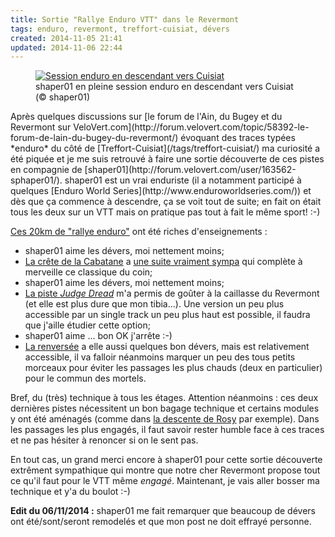 ```yaml
---
title: Sortie "Rallye Enduro VTT" dans le Revermont
tags: enduro, revermont, treffort-cuisiat, dévers
created: 2014-11-05 21:41
updated: 2014-11-06 22:44
---
```


<figure class="img-left with-caption">
    <a href="/photos/shaper01-descente-cuisiat/shaper01-enduro.jpg">
    <img src="/photos/shaper01-descente-cuisiat/shaper01-enduro_480.jpg" alt="Session enduro en descendant vers Cuisiat">
    </a>
    <figcaption>shaper01 en pleine session enduro en descendant vers Cuisiat<br>(&copy; shaper01)</figcaption>
</figure>
Après quelques discussions sur [le forum de l'Ain, du Bugey et du Revermont sur
VeloVert.com](http://forum.velovert.com/topic/58392-le-forum-de-lain-du-bugey-du-revermont/)
évoquant des traces typées *enduro* du côté de
[Treffort-Cuisiat](/tags/treffort-cuisiat/) ma curiosité a été piquée et je me
suis retrouvé à faire une sortie découverte de ces pistes en compagnie de
[shaper01](http://forum.velovert.com/user/163562-sphaper01/). shaper01 est un
vrai enduriste (il a notamment participé à quelques [Enduro World
Series](http://www.enduroworldseries.com/)) et dès
que ça commence à descendre, ça se voit tout de suite; en fait on était tous les
deux sur un VTT mais on pratique pas tout à fait le même sport! :-)

[Ces 20km de "rallye enduro"](/sandbox/sortie-shaper01-20141101/) ont été riches
d'enseignements&nbsp;:

* shaper01 aime les dévers, moi nettement moins;
* [La crête de la Cabatane](/single-tracks/crete-de-la-cabatane/) a [une suite
  vraiment sympa](/single-tracks/angoulures-gros-mollard/) qui complète à merveille ce classique du coin;
* shaper01 aime les dévers, moi nettement moins;
* [La piste *Judge Dread*](/single-tracks/judge-dread-terres-caussales/) m'a permis de goûter à la caillasse du Revermont (et
  elle est plus dure que mon tibia...). Une version un peu plus accessible par
  un single track un peu plus haut est possible, il faudra que j'aille étudier
  cette option;
* shaper01 aime ... bon OK j'arrête :-)
* [La renversée](/single-tracks/renversee-cuisiat/) a elle aussi quelques bon dévers, mais est relativement
  accessible, il va falloir néanmoins marquer un peu des tous petits morceaux
  pour éviter les passages les plus chauds (deux en particulier) pour le commun
  des mortels.

Bref, du (très) technique à tous les étages. Attention néanmoins&nbsp;: ces deux dernières
pistes nécessitent un bon bagage technique et certains modules y ont été
aménagés (comme dans [la descente de Rosy](/single-tracks/descente-de-rosy/) par
exemple). Dans les passages les plus engagés, il faut savoir rester humble face
à ces traces et ne pas hésiter à renoncer si on le sent pas.

En tout cas, un grand merci encore à shaper01 pour cette sortie découverte
extrêment sympathique qui montre que notre cher Revermont propose tout ce qu'il
faut pour le VTT même *engagé*. Maintenant, je vais aller bosser ma technique et
y'a du boulot :-)

**Edit du 06/11/2014&nbsp;:** shaper01 me fait remarquer que beaucoup de dévers ont
été/sont/seront remodelés et que mon post ne doit effrayé personne.
